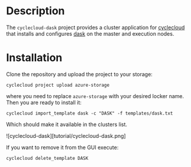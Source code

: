 # Description

The `cyclecloud-dask` project provides a cluster application for [cyclecloud](https://azure.microsoft.com/en-us/features/azure-cyclecloud/) 
that installs and configures [dask](https://dask.org/) on the master and execution nodes.

# Installation

Clone the repository and upload the project to your storage:

    cyclecloud project upload azure-storage

where you need to replace `azure-storage` with your desired locker name.
Then you are ready to install it:

    cyclecloud import_template dask -c "DASK" -f templates/dask.txt 

Which should make it available in the clusters list.

![cyclecloud-dask][tutorial/cyclecloud-dask.png]


If you want to remove it from the GUI execute:

    cyclecloud delete_template DASK
